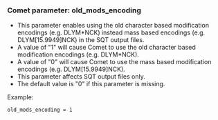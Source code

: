 ### Comet parameter: old_mods_encoding

- This parameter enables using the old character based modification encodings
(e.g. DLYM*NCK) instead mass based encodings (e.g. DLYM[15.9949]NCK) in the SQT
output files.
- A value of "1" will cause Comet to use the old character based modification
encodings (e.g. DLYM*NCK).
- A value of "0" will cause Comet to use the mass based modification encodings
(e.g. DLYM[15.9949]NCK).
- This parameter affects SQT output files only.
- The default value is "0" if this parameter is missing.

Example:
```
old_mods_encoding = 1
```
